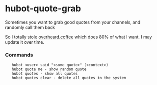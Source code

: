 # hubot-quote-grab

Sometimes you want to grab good quotes from your channels, and randomly call them back

So I totally stole [overheard.coffee](overheard.coffee) which does 80% of what I want. I may update it over time.

### Commands

```
   hubot <user> said "<some quote>" (<context>)
   hubot quote me - show random quote
   hubot quotes - show all quotes
   hubot quotes clear - delete all quotes in the system
```

